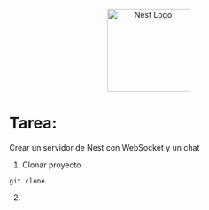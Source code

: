 <p align="center">
  <a href="http://nestjs.com/" target="blank"><img src="https://nestjs.com/img/logo-small.svg" width="150" alt="Nest Logo" /></a>
</p>

# Tarea: 
Crear un servidor de Nest con WebSocket y un chat

1. Clonar proyecto 
```
git clone
```
2. 